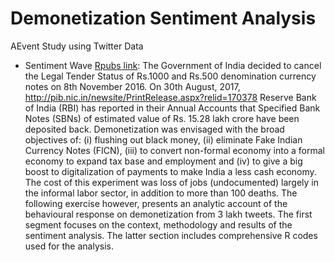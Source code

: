 # Demonetization Sentiment Analysis
AEvent Study using Twitter Data

+ Sentiment Wave [Rpubs link](https://rpubs.com/parthakhare/DemonitizationSetimentIndia):  The Government of India decided to cancel the Legal Tender Status of Rs.1000 and Rs.500 denomination currency notes on 8th November 2016. On 30th August, 2017, http://pib.nic.in/newsite/PrintRelease.aspx?relid=170378 Reserve Bank of India (RBI) has reported in their Annual Accounts that Specified Bank Notes (SBNs) of estimated value of Rs. 15.28 lakh crore have been deposited back. Demonetization was envisaged with the broad objectives of: (i) flushing out black money, (ii) eliminate Fake Indian Currency Notes (FICN), (iii) to convert non-formal economy into a formal economy to expand tax base and employment and (iv) to give a big boost to digitalization of payments to make India a less cash economy. The cost of this experiment was loss of jobs (undocumented) largely in the informal labor sector, in addition to more than 100 deaths. The following exercise however, presents an analytic account of the behavioural response on demonetization from 3 lakh tweets. The first segment focuses on the context, methodology and results of the sentiment analysis. The latter section includes comprehensive R codes used for the analysis.

